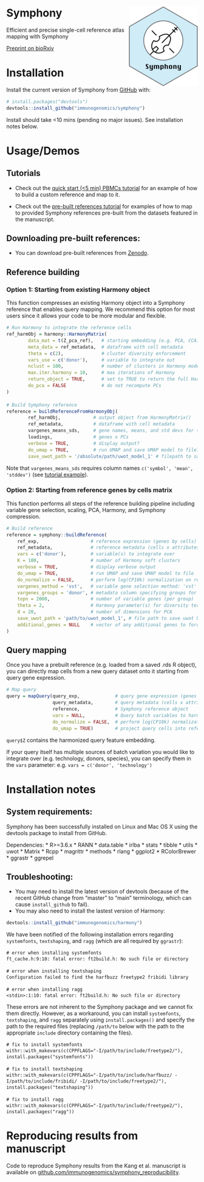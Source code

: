 
<!-- README.md is generated from README.Rmd. Please edit that file -->

# Symphony <img src="man/figures/symphony_logo.png" alt="logo" width="181" align="right"/>

<!-- badges: start -->
<!-- badges: end -->

Efficient and precise single-cell reference atlas mapping with Symphony

[Preprint on
bioRxiv](https://www.biorxiv.org/content/10.1101/2020.11.18.389189v2)

# Installation

Install the current version of Symphony from
[GitHub](https://github.com/) with:

``` r
# install.packages("devtools")
devtools::install_github("immunogenomics/symphony")
```

Install should take &lt;10 mins (pending no major issues). See
installation notes below.

# Usage/Demos

## Tutorials

-   Check out the [quick start (&lt;5 min) PBMCs
    tutorial](https://github.com/immunogenomics/symphony/blob/main/vignettes/pbmcs_tutorial.ipynb/)
    for an example of how to build a custom reference and map to it.

-   Check out the [pre-built references
    tutorial](https://github.com/immunogenomics/symphony/blob/main/vignettes/prebuilt_references_tutorial.ipynb)
    for examples of how to map to provided Symphony references pre-built
    from the datasets featured in the manuscript.

## Downloading pre-built references:

-   You can download pre-built references from
    [Zenodo](https://zenodo.org/record/5090425#.YOqe_hNKhTY).

## Reference building

### Option 1: Starting from existing Harmony object

This function compresses an existing Harmony object into a Symphony
reference that enables query mapping. We recommend this option for most
users since it allows your code to be more modular and flexible.

``` r
# Run Harmony to integrate the reference cells
ref_harmObj = harmony::HarmonyMatrix(
        data_mat = t(Z_pca_ref),   # starting embedding (e.g. PCA, CCA) of cells
        meta_data = ref_metadata,  # dataframe with cell metadata
        theta = c(2),              # cluster diversity enforcement
        vars_use = c('donor'),     # variable to integrate out
        nclust = 100,              # number of clusters in Harmony model
        max.iter.harmony = 10,     # max iterations of Harmony
        return_object = TRUE,      # set to TRUE to return the full Harmony object
        do_pca = FALSE             # do not recompute PCs
)

# Build Symphony reference
reference = buildReferenceFromHarmonyObj(
        ref_harmObj,            # output object from HarmonyMatrix()
        ref_metadata,           # dataframe with cell metadata
        vargenes_means_sds,     # gene names, means, and std devs for scaling
        loadings,               # genes x PCs
        verbose = TRUE,         # display output?
        do_umap = TRUE,         # run UMAP and save UMAP model to file?
        save_uwot_path = '/absolute/path/uwot_model_1' # filepath to save UMAP model)
```

Note that `vargenes_means_sds` requires column names
`c('symbol', 'mean', 'stddev')` (see [tutorial
example](https://github.com/immunogenomics/symphony/blob/main/vignettes/pbmcs_tutorial.ipynb/)).

### Option 2: Starting from reference genes by cells matrix

This function performs all steps of the reference building pipeline
including variable gene selection, scaling, PCA, Harmony, and Symphony
compression.

``` r
# Build reference
reference = symphony::buildReference(
    ref_exp,                   # reference expression (genes by cells)
    ref_metadata,              # reference metadata (cells x attributes)
    vars = c('donor'),         # variable(s) to integrate over
    K = 100,                   # number of Harmony soft clusters
    verbose = TRUE,            # display verbose output
    do_umap = TRUE,            # run UMAP and save UMAP model to file
    do_normalize = FALSE,      # perform log(CP10k) normalization on reference expression
    vargenes_method = 'vst',   # variable gene selection method: 'vst' or 'mvp'
    vargenes_groups = 'donor', # metadata column specifying groups for variable gene selection within each group
    topn = 2000,               # number of variable genes (per group)
    theta = 2,                 # Harmony parameter(s) for diversity term
    d = 20,                    # number of dimensions for PCA
    save_uwot_path = 'path/to/uwot_model_1', # file path to save uwot UMAP model
    additional_genes = NULL    # vector of any additional genes to force include
)
```

## Query mapping

Once you have a prebuilt reference (e.g. loaded from a saved .rds R
object), you can directly map cells from a new query dataset onto it
starting from query gene expression.

``` r
# Map query
query = mapQuery(query_exp,             # query gene expression (genes x cells)
                 query_metadata,        # query metadata (cells x attributes)
                 reference,             # Symphony reference object
                 vars = NULL,           # Query batch variables to harmonize over (NULL treats query as one batch)
                 do_normalize = FALSE,  # perform log(CP10k) normalization on query (set to FALSE if already normalized)
                 do_umap = TRUE)        # project query cells into reference UMAP
```

`query$Z` contains the harmonized query feature embedding.

If your query itself has multiple sources of batch variation you would
like to integrate over (e.g. technology, donors, species), you can
specify them in the `vars` parameter:
e.g. `vars = c('donor', 'technology')`

# Installation notes

## System requirements:

Symphony has been successfully installed on Linux and Mac OS X using the
devtools package to install from GitHub.

Dependencies: \* R&gt;=3.6.x \* RANN \* data.table \* irlba \* stats \*
tibble \* utils \* uwot \* Matrix \* Rcpp \* magrittr \* methods \*
rlang \* ggplot2 \* RColorBrewer \* ggrastr \* ggrepel

## Troubleshooting:

-   You may need to install the latest version of devtools (because of
    the recent GitHub change from “master” to “main” terminology, which
    can cause `install_github` to fail).
-   You may also need to install the lastest version of Harmony:

``` r
devtools::install_github("immunogenomics/harmony")
```

We have been notified of the following installation errors regarding
`systemfonts`, `textshaping`, and `ragg` (which are all required by
`ggrastr`):

    # error when installing systemfonts
    ft_cache.h:9:10: fatal error: ft2build.h: No such file or directory

    # error when installing textshaping
    Configuration failed to find the harfbuzz freetype2 fribidi library

    # error when installing ragg
    <stdin>:1:10: fatal error: ft2build.h: No such file or directory

These errors are not inherent to the Symphony package and we cannot fix
them directly. However, as a workaround, you can install `systemfonts`,
`textshaping`, and `ragg` separately using `install.packages()` and
specify the path to the required files (replacing `/path/to` below with
the path to the appropriate `include` directory containing the files).

    # fix to install systemfonts
    withr::with_makevars(c(CPPFLAGS="-I/path/to/include/freetype2/"), install.packages("systemfonts"))

    # fix to install textshaping
    withr::with_makevars(c(CPPFLAGS="-I/path/to/include/harfbuzz/ -I/path/to/include/fribidi/ -I/path/to/include/freetype2/"), install.packages("textshaping"))

    # fix to install ragg
    withr::with_makevars(c(CPPFLAGS="-I/path/to/include/freetype2/"), install.packages("ragg"))

# Reproducing results from manuscript

Code to reproduce Symphony results from the Kang et al. manuscript is
available on
[github.com/immunogenomics/symphony\_reproducibility](github.com/immunogenomics/symphony_reproducibility).
